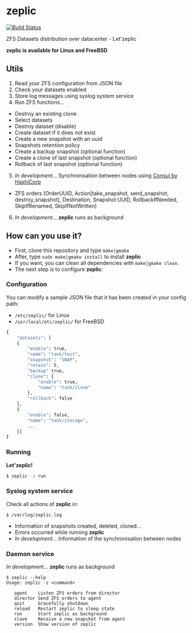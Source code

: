 # zeplic

[![Build Status](https://travis-ci.org/nfrance-conseil/zeplic.svg?branch=master)](https://travis-ci.org/nfrance-conseil/zeplic)

ZFS Datasets distribution over datacenter - Let'zeplic

**zeplic is available for Linux and FreeBSD**

## Utils

1. Read your ZFS configuration from JSON file
2. Check your datasets enabled
3. Store log messages using syslog system service
4. Run ZFS functions...
- Destroy an existing clone
- Select datasets
- Destroy dataset (disable)
- Create dataset if it does not exist
- Create a new snapshot with an uuid
- Snapshots retention policy
- Create a backup snapshot (optional function)
- Create a clone of last snapshot (optional function)
- Rollback of last snapshot (optional function)
5. *In development...* Synchronisation between nodes using [Consul by HashiCorp](https://www.consul.io/)
- ZFS orders (OrderUUID, Action[take_snapshot, send_snapshot, destroy_snapshot], Destination, Snapshot UUID, RollbackIfNeeded, SkipIfRenamed, SkipIfNotWritten)
6. *In development...* **zeplic** runs as background

## How can you use it?

- First, clone this repository and type `make|gmake` 
- After, type `sudo make|gmake install` to install **zeplic**
- If you want, you can clean all dependencies with `make|gmake clean`.
- The next step is to configure **zeplic**:

### Configuration

You can modify a sample JSON file that it has been created in your config path:
- `/etc/zeplic/` for Linux
- `/usr/local/etc/zeplic/` for FreeBSD

```sh
{
	"datasets": [
	{
		"enable": true,
		"name": "tank/test",
		"snapshot": "SNAP",
		"retain": 5,
		"backup" true,
		"clone": {
			"enable": true,
			"name": "tank/clone"
		},
		"rollback": false
	},
	{
		"enable": false,
		"name": "tank/storage",
		...
	}]
}
```

### Running

**Let'zeplic!**

```sh
$ zeplic -z run
```

### Syslog system service

Check all actions of **zeplic** in:
```
$ /var/log/zeplic.log
```
- Information of snapshots created, deleted, cloned...
- Errors occurred while running **zeplic**
- *In development...* Information of the synchronisation between nodes

### Daemon service

*In development...* **zeplic** runs as background

```
$ zeplic --help
Usage: zeplic -z <command>

   agent	Listen ZFS orders from director
   director	Send ZFS orders to agent
   quit		Gracefully shutdown
   reload	Restart zeplic to sleep state
   run		Start zeplic as background
   slave	Receive a new snapshot from agent
   version	Show version of zeplic

```
